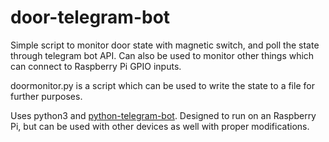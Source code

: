 # door-telegram-bot

Simple script to monitor door state with magnetic switch, and poll the state through telegram bot API. Can also be used to monitor other things which can connect to Raspberry Pi GPIO inputs.

doormonitor.py is a script which can be used to write the state to a file for further purposes.

Uses python3 and [python-telegram-bot](https://github.com/python-telegram-bot/python-telegram-bot). Designed to run on an Raspberry Pi, but can be used with other devices as well with proper modifications.